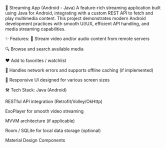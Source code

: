 📱 Streaming App (Android - Java)
A feature-rich streaming application built using Java for Android, integrating with a custom REST API to fetch and play multimedia content. This project demonstrates modern Android development practices with smooth UI/UX, efficient API handling, and media streaming capabilities.

✨ Features:
🎥 Stream video and/or audio content from remote servers

🔍 Browse and search available media

❤️ Add to favorites / watchlist

📶 Handles network errors and supports offline caching (if implemented)

📱 Responsive UI designed for various screen sizes

🛠 Tech Stack:
Java (Android)

RESTful API integration (Retrofit/Volley/OkHttp)

ExoPlayer for smooth video streaming

MVVM architecture (if applicable)

Room / SQLite for local data storage (optional)

Material Design Components

